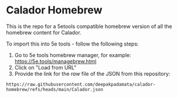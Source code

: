 # Calador Homebrew

This is the repo for a 5etools compatible homebrew version of all the homebrew content for Calador.

To import this into 5e tools - follow the following steps:

1. Go to 5e tools homebrew manager, for example: https://5e.tools/managebrew.html
2. Click on "Load from URL"
3. Provide the link for the _raw_ file of the JSON from this repository:

`https://raw.githubusercontent.com/deepakpadamata/calador-homebrew/refs/heads/main/Calador.json`
